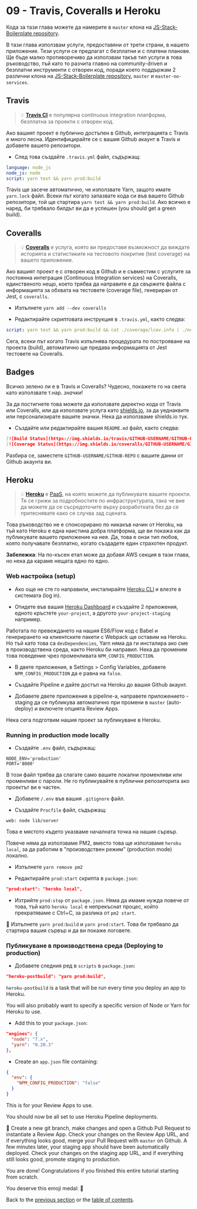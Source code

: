 # 09 - Travis, Coveralls и Heroku

Кода за тази глава можете да намерите в `master` клона на [JS-Stack-Boilerplate repository](https://github.com/verekia/js-stack-boilerplate).

В тази глава използвам услуги, предоставяни от трети страни, в нашето приложение. Тези услуги се предлагат с безплатни и с платени планове. Ще бъде малко противоречиво да използвам такъв тип услуги в това ръководство,  тъй като то разчита главно на community-driven и безплатни инструменти с отворен код, поради което поддържам 2 различни клона на [JS-Stack-Boilerplate repository](https://github.com/verekia/js-stack-boilerplate), `master` и `master-no-services`.

## Travis

> 💡 **[Travis CI](https://travis-ci.org/)** е популярна continuous integration платформа, безплатна за проекти с отворен код.

Ако вашият проект е публично достъпен в Github, интеграцията с Travis е много лесна. Идентифицирайте се с вашия Github акаунт в Travis и добавете вашето репозитори.

- След това създайте `.travis.yml` файл, съдържащ:

```yaml
language: node_js
node_js: node
script: yarn test && yarn prod:build
```

Travis ще засече автоматично, че използвате Yarn, защото имате `yarn.lock` файл. Всеки път когато запазвате кода си във вашето Github репозитори, той ще стартира `yarn test && yarn prod:build`. Ако всичко е наред, би трябвало билдът ви да е успешен (you should get a green build).

## Coveralls

> 💡 **[Coveralls](https://coveralls.io)** е услуга, която ви предоставя възможност да виждате историята и статистиките на тестовото покритие (test coverage) на вашето приложение.

Ако вашият проект е с отворен код в Github и е съвместим с услугите за постоянна интеграция (Continuous Integration services) на Coveralls, единственото нещо, което трябва да направите е да свържете файла с информацията за обхвата на тестовете (coverage file), генериран от Jest, с `coveralls`.

- Изпълнете `yarn add --dev coveralls`

- Редактирайте скриптовата инструкция в `.travis.yml`, както следва:

```yaml
script: yarn test && yarn prod:build && cat ./coverage/lcov.info | ./node_modules/coveralls/bin/coveralls.js
```

Сега, всеки път когато Travis изпълнява процедурата по построяване на проекта (build), автоматично ще предава информацията от Jest тестовете на Coveralls.

## Badges

Всичко зелено ли е в Travis и Coveralls? Чудесно, покажете го на света като използвате т.нар. *значки*!

За да постигнете това можете да използвате директно кода от Travis или Coveralls, или да използвате услуга като [shields.io](http://shields.io/), за да уеднаквите или персонализирате вашите значки. Нека да използваме shields.io тук.

- Създайте или редактирайте вашия `README.md` файл, както следва:

```md
[![Build Status](https://img.shields.io/travis/GITHUB-USERNAME/GITHUB-REPO.svg?style=flat-square)](https://travis-ci.org/GITHUB-USERNAME/GITHUB-REPO)
[![Coverage Status](https://img.shields.io/coveralls/GITHUB-USERNAME/GITHUB-REPO.svg?style=flat-square)](https://coveralls.io/github/GITHUB-USERNAME/GITHUB-REPO?branch=master)
```

Разбира се, заместете `GITHUB-USERNAME/GITHUB-REPO` с вашите данни от Github акаунта ви.

## Heroku

> 💡 **[Heroku](https://www.heroku.com/)** е [PaaS](https://en.wikipedia.org/wiki/Platform_as_a_service), на която можете да публикувате вашите проекти. Тя се грижи за подробностите по инфраструктурата, така че вие да можете да се съсредоточите върху разработката без да се притеснявате како се случва зад сцената.

Това ръководство не е спонсорирано по никакъв начин от Heroku, на тъй като Heroku е една наистина добра платформа, ще ви покажа как да публикувате вашето приложение на нея. Да, това е онзи тип любов, която получавате безплатно, когато създадете един страхотен продукт.

**Забележка**: На по-късен етап може да добавя AWS секция в тази глава, но нека да караме нещата едно по едно.

### Web настройка (setup)

- Ако още не сте го направили, инсталирайте [Heroku CLI](https://devcenter.heroku.com/articles/getting-started-with-nodejs) и влезте в системата (log in).

- Отидете във вашия [Heroku Dashboard](https://dashboard.heroku.com/) и създайте 2 приложения, едното кръстете `your-project`, а другото `your-project-staging` например.

Работата по превеждането на нашия ES6/Flow код с Babel и генерирането на клиентските пакети с Webpack ще оставим на Heroku. Но тъй като това са `devDependencies`, Yarn няма да ги инсталира ако сме в производствена среда, както Heroku би направил. Нека да променим това поведение чрез променливата `NPM_CONFIG_PRODUCTION`.

- В двете приложения, в Settings > Config Variables, добавете `NPM_CONFIG_PRODUCTION` да е равна на `false`.

- Създайте Pipeline и дайте достъп на Heroku до вашия Github акаунт.

- Добавете двете приложения в pipeline-а, направете приложението -staging да се публикува автоматично при промени в `master` (auto-deploy) и включете опцията Review Apps.

Нека сега подготвим нашия проект за публикуване в Heroku.

### Running in production mode locally

- Създайте `.env` файл, съдържащ:

```.env
NODE_ENV='production'
PORT='8000'
```

В този файл трябва да слагате само вашите локални променливи или променливи с пароли. Не го публикувайте в публични репозиторита ако проектът ви е частен.

- Добавете `/.env` във вашия `.gitignore` файл.

- Създайте `Procfile` файл, съдържащ:

```Procfile
web: node lib/server
```

Това е мястото където указваме началната точка на нашия сървър.

Повече няма да използваме PM2, вместо това ще използваме `heroku local`, за да работим в "производствен режим" (production mode) локално.

- Изпълнете `yarn remove pm2`

- Редактирайте `prod:start` скрипта в `package.json`:

```json
"prod:start": "heroku local",
```

- Изтрийте `prod:stop` от `package.json`. Няма да имаме нужда повече от това, тъй като `heroku local` е непрекъснат процес, който прекратяваме с Ctrl+C, за разлика от `pm2 start`.

🏁 Изпълнете `yarn prod:build` и `yarn prod:start`. Това би трябвало да стартира вашия сървър и да ви покаже логовете.

### Публикуване в производствена среда (Deploying to production)

- Добавете следния ред в `scripts` в `package.json`:

```json
"heroku-postbuild": "yarn prod:build",
```

`heroku-postbuild` is a task that will be run every time you deploy an app to Heroku.

You will also probably want to specify a specific version of Node or Yarn for Heroku to use.

- Add this to your `package.json`:

```json
"engines": {
  "node": "7.x",
  "yarn": "0.20.3"
},
```

- Create an `app.json` file containing:

```json
{
  "env": {
    "NPM_CONFIG_PRODUCTION": "false"
  }
}
```

This is for your Review Apps to use.

You should now be all set to use Heroku Pipeline deployments.

🏁 Create a new git branch, make changes and open a Github Pull Request to instantiate a Review App. Check your changes on the Review App URL, and if everything looks good, merge your Pull Request with `master` on Github. A few minutes later, your staging app should have been automatically deployed. Check your changes on the staging app URL, and if everything still looks good, promote staging to production.

You are done! Congratulations if you finished this entire tutorial starting from scratch.

You deserve this emoji medal: 🏅

Back to the [previous section](08-bootstrap-jss.md#readme) or the [table of contents](https://github.com/verekia/js-stack-from-scratch#table-of-contents).

